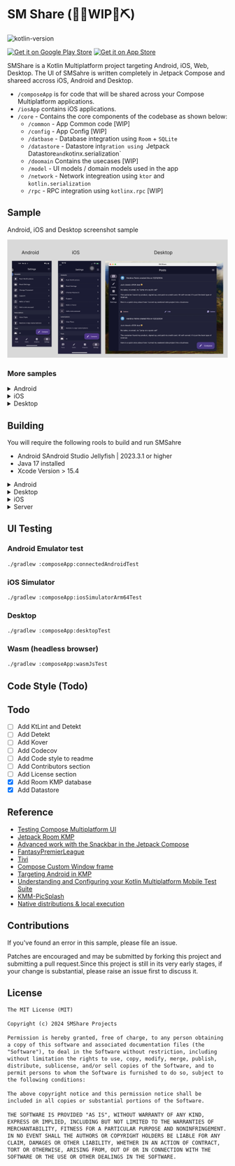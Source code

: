 # SM Share (👷🔧️WIP👷⛏)

![kotlin-version](https://img.shields.io/badge/kotlin-2.0.0-blue?logo=kotlin)

[<img src="https://upload.wikimedia.org/wikipedia/commons/7/78/Google_Play_Store_badge_EN.svg"
alt="Get it on Google Play Store"
height="80">](#)
[<img src="https://developer.apple.com/assets/elements/badges/download-on-the-app-store.svg"
alt="Get it on App Store"
height="80">](#)

SMShare is a Kotlin Multiplatform project targeting Android, iOS, Web, Desktop. The UI of SMSahre is
written completely in Jetpack Compose and shareed accross iOS, Android and Desktop.

* `/composeApp` is for code that will be shared across your Compose Multiplatform applications.
* `/iosApp` contains iOS applications.
* `/core` - Contains the core components of the codebase as shown below:
    * `/common` - App Common code [WIP]
    * `/config` - App Config [WIP]
    * `/datbase` - Database integration using `Room` + `SQLite`
    * `/datastore`  - Datastore int`gration using `Jetpack Datastore` and `kotinx.serialization`
    * `/doomain` Contains the usecases [WIP]
    * `/model` - UI models / domain models used in the app
    * `/network` - Network integreation using `ktor` and `kotlin.serialization`
    * `/rpc` - RPC integration using `kotlinx.rpc` [WIP]

## Sample

Android, iOS and Desktop screenshot sample
<p align="center">
  <img src="doc/screenshots/ios_android_desktop.webp"/>
</p>

### More samples

<details>
  <summary>Android</summary>
<p align="center">
  <img src="doc/screenshots/android/android_1.webp" width="200" />
  <img src="doc/screenshots/android/android_2.webp" width="200" />
  <img src="doc/screenshots/android/android_3.webp" width="200" />
  <img src="doc/screenshots/android/android_4.webp" width="200" />
  <img src="doc/screenshots/android/android_5.webp" width="200" />
</p>
</details>

<details>
  <summary>iOS</summary>
<p align="center">
  <img src="doc/screenshots/ios/ios_1.webp" width="200" />
  <img src="doc/screenshots/ios/ios_2.webp" width="200" />
  <img src="doc/screenshots/ios/ios_3.webp" width="200" />
  <img src="doc/screenshots/ios/ios_4.webp" width="200" />
</p>
</details>

<details>
  <summary>Desktop</summary>
<p align="center">
  <img src="doc/screenshots/desktop/desktop_1.webp" width="400" />
  <img src="doc/screenshots/desktop/desktop_2.webp" width="400" />
  <img src="doc/screenshots/desktop/desktop_3.webp" width="400" />
  <img src="doc/screenshots/desktop/desktop_4.webp" width="400" />
</p>
</details>

## Building

You will require the following rools to build and run SMSahre

- Android SAndroid Studio Jellyfish | 2023.3.1 or higher
- Java 17 installed
- Xcode Version > 15.4

<details>
<summary>Android</summary>

#### Using Android Studio

Open the KMP project using Android Studio, select the `composeApp` run configuration and click on
run.

#### Using Fleet

Fleet uses Smart Mode to detect and configure the Android run configuration for you.You can modify
in the [Run Json file](.fleet/run.json)

#### Using Command line

To run the Android app, use the command below or select the `composeApp` configuration on Android
Studio and click on run.

</details>

<details>
  <summary>Desktop</summary>

#### Using Fleet

Fleet uses Smart Mode to detect and configure the Android run configuration for you.You can modify
in the [Run Json file](.fleet/run.json)

#### Using Command line

```bash
./gradlew desktopRun -DmainClass=com.jerryokafor.smshare.MainKt --quiet
```

 </details>

<details>
  <summary>iOS</summary>

#### Using XCode

Open `iosApp/iosApp.xcworkspace` from Xcode and run.
Note: You need to have run `pod install` from the `iOSApp` directory app

#### Using Fleet

Fleet uses Smart mode to configure iOS run configuration for you. You can modify in
the [Run Json file](.fleet/run.json)
 </details>

<details>
  <summary>Server</summary>

#### Using Fleet

Fleet uses Smart mode to detect and configure the various run configurations for you for iOS,
Android, Desktop and Server. Ensure the You have Xcode, Android Studio, iOS Simulator, Android
Emulator all installed or Physical iphone and Android Devices plugged in.

#### From Command Line

To run the server code, you can run the gradle command below:

```bash
./gradlew :server:run
```

Open: `http://0.0.0.0:8080/` to see the response from the server.

#### Testing Locally from your phone, run the following command:

##### Android

Ensure yuor android phone is connected and adb is running, then run

```bash
adb reverse tcp:8080 tcp:8080
```

Then open `http://localhost:8080` from your android phone to test. You can now also use this in the
base url of
your api requests for Android.

#### iOS

For iOS, you can follow this
guide : [How to open a localhost website on iPhone / iOS](https://maxschmitt.me/posts/localhost-iphone-ios)
 </details>

## UI Testing

### Android Emulator test

```bash
./gradlew :composeApp:connectedAndroidTest
```

### iOS Simulator

```bash
./gradlew :composeApp:iosSimulatorArm64Test
```

### Desktop

```bash
./gradlew :composeApp:desktopTest
```

### Wasm (headless browser)

```bash
./gradlew :composeApp:wasmJsTest
```

## Code Style (Todo)

## Todo

- [ ] Add KtLint and Detekt
- [ ] Add Detekt
- [ ] Add Kover
- [ ] Add Codecov
- [ ] Add Code style to readme
- [ ] Add Contributors section
- [ ] Add License section
- [X] Add Room KMP database
- [X] Add Datastore

## Reference

- [Testing Compose Multiplatform UI](https://www.jetbrains.com/help/kotlin-multiplatform-dev/compose-test.html#d1be12e6)
- [Jetpack Room KMP](https://johnoreilly.dev/posts/jetpack_room_kmp/)
- [Advanced work with the Snackbar in the Jetpack Compose](https://proandroiddev.com/advanced-work-with-the-snackbar-in-the-jetpack-compose-9bb7b7a30d60)
- [FantasyPremierLeague](https://github.com/joreilly/FantasyPremierLeague/tree/main)
- [Tivi](https://github.com/chrisbanes/tivi)
- [Compose Custom Window frame](https://github.com/amir1376/compose-custom-window-frame)
- [Targeting Android in KMP](https://medium.com/kodein-koders/targeting-android-in-a-kotlin-multiplatform-mobile-library-b6ab75469287)
- [Understanding and Configuring your Kotlin Multiplatform Mobile Test Suite](https://touchlab.co/understanding-and-configuring-your-kmm-test-suite)
- [KMM-PicSplash](https://github.com/cvivek07/KMM-PicSplash)
- [Native distributions & local execution](https://github.com/JetBrains/compose-multiplatform/tree/master/tutorials/Native_distributions_and_local_execution)

## Contributions

If you've found an error in this sample, please file an issue.

Patches are encouraged and may be submitted by forking this project and
submitting a pull request.Since this project is still in its very early stages,
if your change is substantial, please raise an issue first to discuss it.

## License

```
The MIT License (MIT)

Copyright (c) 2024 SMShare Projects

Permission is hereby granted, free of charge, to any person obtaining a copy of this software and associated documentation files (the "Software"), to deal in the Software without restriction, including without limitation the rights to use, copy, modify, merge, publish, distribute, sublicense, and/or sell copies of the Software, and to permit persons to whom the Software is furnished to do so, subject to the following conditions:

The above copyright notice and this permission notice shall be included in all copies or substantial portions of the Software.

THE SOFTWARE IS PROVIDED "AS IS", WITHOUT WARRANTY OF ANY KIND, EXPRESS OR IMPLIED, INCLUDING BUT NOT LIMITED TO THE WARRANTIES OF MERCHANTABILITY, FITNESS FOR A PARTICULAR PURPOSE AND NONINFRINGEMENT. IN NO EVENT SHALL THE AUTHORS OR COPYRIGHT HOLDERS BE LIABLE FOR ANY CLAIM, DAMAGES OR OTHER LIABILITY, WHETHER IN AN ACTION OF CONTRACT, TORT OR OTHERWISE, ARISING FROM, OUT OF OR IN CONNECTION WITH THE SOFTWARE OR THE USE OR OTHER DEALINGS IN THE SOFTWARE.
```
